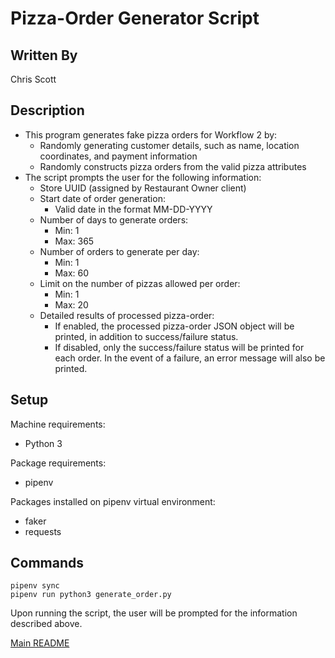 # Pizza-Order Generator Script

## Written By
Chris Scott

## Description
* This program generates fake pizza orders for Workflow 2 by:
  * Randomly generating customer details, such as name, location coordinates, and payment information
  * Randomly constructs pizza orders from the valid pizza attributes
* The script prompts the user for the following information:
  * Store UUID (assigned by Restaurant Owner client)
  * Start date of order generation:
    * Valid date in the format MM-DD-YYYY
  * Number of days to generate orders:
    * Min: 1
    * Max: 365
  * Number of orders to generate per day:
    * Min: 1
    * Max: 60
  * Limit on the number of pizzas allowed per order:
    * Min: 1
    * Max: 20
  * Detailed results of processed pizza-order:
    * If enabled, the processed pizza-order JSON object will be printed, in addition to success/failure status.
    * If disabled, only the success/failure status will be printed for each order. In the event of a failure, an error message will also be printed.

## Setup
Machine requirements:
* Python 3

Package requirements:
* pipenv

Packages installed on pipenv virtual environment:
  * faker
  * requests

## Commands
  ```
  pipenv sync
  pipenv run python3 generate_order.py
  ```
Upon running the script, the user will be prompted for the information described above.

[Main README](https://github.com/CPVazquez/CS6343Linear)